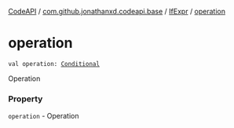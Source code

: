 [CodeAPI](../../index.md) / [com.github.jonathanxd.codeapi.base](../index.md) / [IfExpr](index.md) / [operation](.)

# operation

`val operation: `[`Conditional`](../../com.github.jonathanxd.codeapi.operator/-operator/-conditional/index.md)

Operation

### Property

`operation` - Operation